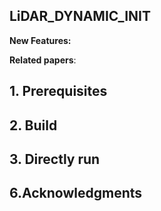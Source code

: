 ## LiDAR_DYNAMIC_INIT



**New Features:**

**Related papers**: 


## 1. Prerequisites


## 2. Build

## 3. Directly run


## 6.Acknowledgments

